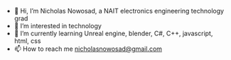 - 👋 Hi, I’m Nicholas Nowosad, a NAIT electronics engineering technology grad 
- 👀 I’m interested in technology 
- 🌱 I’m currently learning Unreal engine, blender, C#, C++, javascript, html, css
- 📫 How to reach me nicholasnowosad@gmail.com

<!---
MindSet-design/MindSet-design is a ✨ special ✨ repository because its `README.md` (this file) appears on your GitHub profile.
You can click the Preview link to take a look at your changes.
--->
